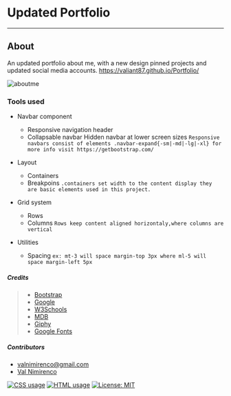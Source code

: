 # Updated Portfolio

---

## About

An updated portfolio about me, with a new design pinned projects and updated social media accounts.
https://valiant87.github.io/Portfolio/

![aboutme](/assets/images/aboutme.png)

### Tools used

- Navbar component

  - Responsive navigation header
  - Collapsable navbar Hidden navbar at lower screen sizes
    `Responsive navbars consist of elements .navbar-expand{-sm|-md|-lg|-xl} for more info visit https://getbootstrap.com/`
    <br>

- Layout

  - Containers
  - Breakpoins
    `.containers set width to the content display they are basic elements used in this project.`
    <br>

- Grid system

  - Rows
  - Columns
    `Rows keep content aligned horizontaly,where columns are vertical`
    <br>

- Utilities
  - Spacing
    `ex: mt-3 will space margin-top 3px where ml-5 will space margin-left 5px`

##### Credits

> - [Bootstrap](https://getbootstrap.com/)
> - [Google](https://www.google.com/)
> - [W3Schools](https://www.w3schools.com/)
> - [MDB](https://mdbootstrap.com/)
> - [Giphy](https://giphy.com/)
> - [Google Fonts](https://fonts.google.com/)

##### Contributors

- valnimirenco@gmail.com
- [Val Nimirenco](https://github.com/valiant87)

<a href="https://img.shields.io/badge/CSS-19.0%25-purple"><img alt="CSS usage" src="https://img.shields.io/badge/CSS-19.0%25-purple"></a>
<a href="https://img.shields.io/badge/HTML-81.0.%25-blue"><img alt="HTML usage" src="https://img.shields.io/badge/HTML-81.0%25-blue"></a>
[![License: MIT](https://img.shields.io/badge/License-MIT-yellow.svg)](https://opensource.org/licenses/MIT)
